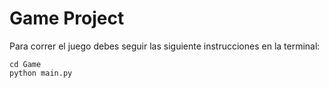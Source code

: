 # Game Project

Para correr el juego debes seguir las siguiente instrucciones en la terminal:
```
cd Game
python main.py
```